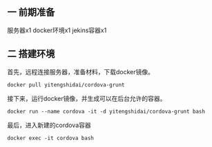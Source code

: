 ## 一 前期准备
服务器x1
docker环境x1
jekins容器x1

## 二 搭建环境
首先，远程连接服务器，准备材料，下载docker镜像。
```
docker pull yitengshidai/cordova-grunt
```
接下来，运行docker镜像，并生成可以在后台允许的容器。
```
docker run --name cordova -it -d yitengshidai/cordova-grunt bash
```
最后，进入新建的cordova容器
```
docker exec -it cordova bash
```